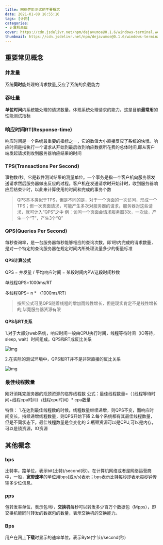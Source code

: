 ```yaml
---
title: 网络性能测试的主要概念
date: 2021-01-08 16:55:16
tags: [计网]
categories:
- 计算机基础
cover: https://cdn.jsdelivr.net/npm/dejavumoe@0.1.6/windows-terminal.webp
thumbnail: https://cdn.jsdelivr.net/npm/dejavumoe@0.1.6/windows-terminal.webp
---
```


## 重要常见概念

### 并发量

系统**同时**能处理的请求数量,反应了系统的负载能力

### 吞吐量

**单位时间**内系统能处理的请求数量，体现系统处理请求的能力，这是目前**最常用**的性能测试指标

### 响应时间RT(Response-time)

响应时间是一个系统最重要的指标之一，它的数值大小直接反应了系统的快慢。响应时间是指执行一个请求从开始到最后收到响应数据所花费的总体时间,即从客户端发起请求到收到服务器响应结果的时间

### TPS(Transactions Per Second)

事物数/秒。它是软件测试结果的测量单位。一个事务是指一个客户机向服务器发送请求然后服务器做出反应的过程。客户机在发送请求时开始计时，收到服务器响应后结束计时，以此来计算使用的时间和完成的事务个数

> QPS基本类似于TPS，但是不同的是，对于一个页面的一次访问，形成一个TPS；但一次页面请求，可能产生多次对服务器的请求，服务器对这些请求，就可计入“QPS”之中
> 例：访问一个页面会请求服务器3次，一次放，产生一个“T”，产生3个“Q”



### QPS(Queries Per Second)

每秒查询率，是一台服务器每秒能够相应的查询次数，即1秒内完成的请求数量，是对一个特定的查询服务器在规定时间内所处理流量多少的衡量标准

#### QPS计算公式

QPS = 并发量 / 平均响应时间 = 某段时间内PV/这段时间秒数

单线程QPS=1000ms/RT 

多线程QPS= n * （1000ms/RT）

> 按照公式可见QPS随着线程的增加而线性增长，但是现实肯定不是线性增长的,毕竟服务器资源有限

#### QPS与RT关系

1.对于大部分web系统，响应时间一般由CPU执行时间，线程等待时间（IO等待，sleep, wait）时间组成。QPS和RT成反比关系

![img](1515293-20190621163227304-811436624.jpg)

2.在实际的测试环境中，QPS和RT并不是非常直接的反比关系

![img](1515293-20190621163235306-1914371029.jpg)

### 最佳线程数量

刚好消耗完服务器的瓶颈资源的临界线程数
公式：最佳线程数量=（（线程等待时间+线程cpu时间）/线程cpu时间）* cpu数量

特性：
1.在达到最佳线程数的时候，线程数量继续递增，则QPS不变，而响应时间变长，持续递增线程数量，则QPS开始下降
2.每个系统都有其最佳线程数量，但是不同状态下，最佳线程数量是会变化的
3.瓶颈资源可以是CPU,可以是内存，可以是锁资源，IO资源

## 其他概念

### bps

比特率，路单位，表示bit(比特)/second(秒)。在计算机网络或者是网络运营商中，一般，**宽带速率**的单位用bps(或b/s)表示；bps表示比特每秒即表示每秒钟传输多少位信息。

### pps

包转发率单位，表示包/秒，**交换机**每秒可以转发多少百万个数据包（Mpps），即交换机能同时转发的数据包的数量，表示交换机的交换能力。

### Bps

用户在网上**下载**时显示的速率单位，表示Byte(字节)/second(秒)